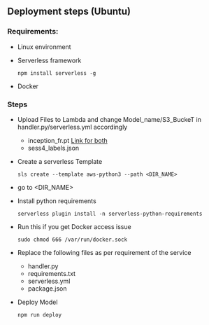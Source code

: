 ## Deployment steps (Ubuntu)

### Requirements: 
- Linux environment
- Serverless framework

    `npm install serverless -g`
- Docker


### Steps
- Upload Files to Lambda and change Model_name/S3_BuckeT in handler.py/serverless.yml accordingly
  - inception_fr.pt    [Link for both](https://drive.google.com/drive/folders/1A03GtSuBlA8PvPu05zJvBBx67vCDs6Tn?usp=sharing)
  - sess4_labels.json
- Create a serverless Template

    `sls create --template aws-python3 --path <DIR_NAME>`

- go to <DIR_NAME>

- Install python requirements

    `serverless plugin install -n serverless-python-requirements`

- Run this if you get Docker access issue

    `sudo chmod 666 /var/run/docker.sock`

- Replace the following files as per requirement of the service
  - handler.py
  - requirements.txt
  - serverless.yml
  - package.json

- Deploy Model

    `npm run deploy`
    
    
    
 

